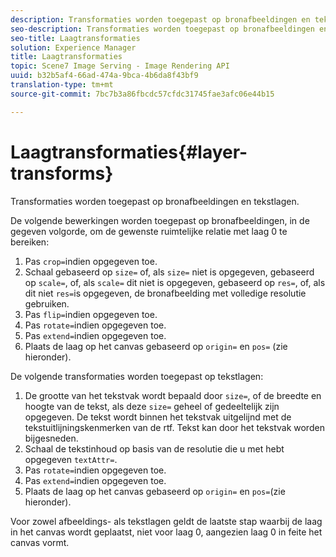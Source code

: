 ```yaml
---
description: Transformaties worden toegepast op bronafbeeldingen en tekstlagen.
seo-description: Transformaties worden toegepast op bronafbeeldingen en tekstlagen.
seo-title: Laagtransformaties
solution: Experience Manager
title: Laagtransformaties
topic: Scene7 Image Serving - Image Rendering API
uuid: b32b5af4-66ad-474a-9bca-4b6da8f43bf9
translation-type: tm+mt
source-git-commit: 7bc7b3a86fbcdc57cfdc31745fae3afc06e44b15

---
```



# Laagtransformaties{#layer-transforms}

Transformaties worden toegepast op bronafbeeldingen en tekstlagen.

De volgende bewerkingen worden toegepast op bronafbeeldingen, in de gegeven volgorde, om de gewenste ruimtelijke relatie met laag 0 te bereiken:

1. Pas `crop=`indien opgegeven toe.
1. Schaal gebaseerd op `size=` of, als `size=` niet is opgegeven, gebaseerd op `scale=`, of, als `scale=` dit niet is opgegeven, gebaseerd op `res=`, of, als dit niet `res=`is opgegeven, de bronafbeelding met volledige resolutie gebruiken.
1. Pas `flip=`indien opgegeven toe.
1. Pas `rotate=`indien opgegeven toe.
1. Pas `extend=`indien opgegeven toe.
1. Plaats de laag op het canvas gebaseerd op `origin=` en `pos=` (zie hieronder).

De volgende transformaties worden toegepast op tekstlagen:

1. De grootte van het tekstvak wordt bepaald door `size=`, of de breedte en hoogte van de tekst, als deze `size=` geheel of gedeeltelijk zijn opgegeven. De tekst wordt binnen het tekstvak uitgelijnd met de tekstuitlijningskenmerken van de rtf. Tekst kan door het tekstvak worden bijgesneden.
1. Schaal de tekstinhoud op basis van de resolutie die u met hebt opgegeven `textAttr=`.
1. Pas `rotate=`indien opgegeven toe.
1. Pas `extend=`indien opgegeven toe.
1. Plaats de laag op het canvas gebaseerd op `origin=` en `pos=`(zie hieronder).

Voor zowel afbeeldings- als tekstlagen geldt de laatste stap waarbij de laag in het canvas wordt geplaatst, niet voor laag 0, aangezien laag 0 in feite het canvas vormt.
